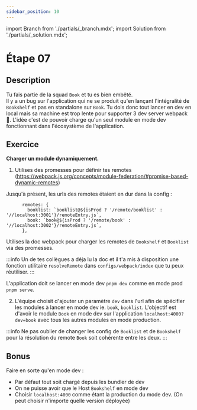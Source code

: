 ```yaml
---
sidebar_position: 10
---
```


import Branch from './partials/\_branch.mdx';
import Solution from './partials/\_solution.mdx';

# Étape 07

<Branch step="07" />

## Description

Tu fais partie de la squad `Book` et tu es bien embêté.  
Il y a un bug sur l'application qui ne se produit qu'en lançant l'intégralité de `Bookshelf` et pas en standalone sur `Book`. Tu dois donc tout lancer en dev en local mais sa machine est trop lente pour supporter 3 dev server webpack 🥺.
L'idée c'est de pouvoir charge qu'un seul module en mode dev fonctionnant dans l'écosystème de l'application.
## Exercice

**Charger un module dynamiquement.**

1. Utilises des promesses pour définir tes remotes (https://webpack.js.org/concepts/module-federation/#promise-based-dynamic-remotes)

Jusqu'à présent, les urls des remotes étaient en dur dans la config : 
```
      remotes: {
        booklist: `booklist@${isProd ? '/remote/booklist' : '//localhost:3001'}/remoteEntry.js`,
        book: `book@${isProd ? '/remote/book' : '//localhost:3002'}/remoteEntry.js`,
      },
```

Utilises la doc webpack pour charger les remotes de `Bookshelf` et `Booklist` via des promesses. 

:::info
Un de tes collègues a déja lu la doc et il t'a mis à disposition une fonction utilitaire `resolveRemote` dans `configs/webpack/index` que tu peux réutiliser.
:::

L'application doit se lancer en mode dev `pnpm dev` comme en mode prod `pnpm serve`.

2. L'équipe choisit d'ajouter un paramètre `dev` dans l'url afin de spécifier les modules à lancer en mode dev ie. `book`, `booklist`. L'objectif est d'avoir le module `Book` en mode dev sur l'application `localhost:4000?dev=book` avec tous les autres modules en mode production.

:::info
Ne pas oublier de changer les config de `Booklist` et de `Bookshelf` pour la résolution du remote `Book` soit cohérente entre les deux. 
:::

## Bonus

Faire en sorte qu'en mode dev :
- Par défaut tout soit chargé depuis les bundler de dev
- On ne puisse avoir que le Host `Bookshelf` en mode dev
- Choisir `localhost:4000` comme étant la production du mode dev. (On peut choisir n'importe quelle version déployée)


<Solution step="07" />
